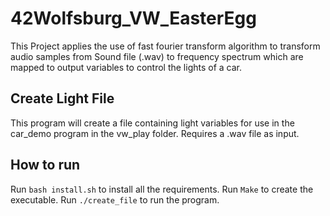 # 42Wolfsburg_VW_EasterEgg
This Project applies the use of fast fourier transform algorithm to transform audio samples from Sound file (.wav) to frequency spectrum which are mapped to output variables to control the lights of a car.

## Create Light File
This program will create a file containing light variables for use in the car_demo program in the vw_play folder. Requires a .wav file as input.

## How to run
Run ```bash install.sh``` to install all the requirements.
Run ```Make``` to create the executable.
Run ```./create_file``` to run the program.
